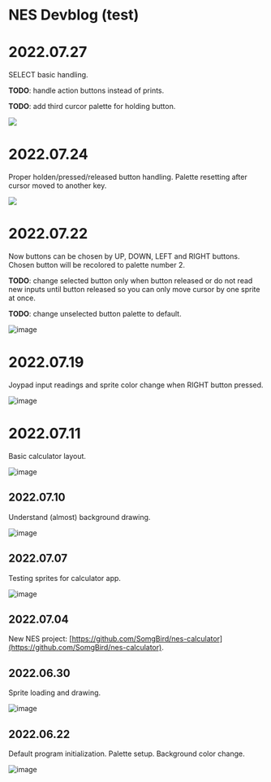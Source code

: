 # NES Devblog (test)


# 2022.07.27

SELECT basic handling.

**TODO**: handle action buttons instead of prints.

**TODO**: add third curcor palette for holding button.

<img src='img/Screen Recording 2022-07-27 at 00.58.20.gif'/>


# 2022.07.24

Proper holden/pressed/released button handling. Palette resetting after cursor moved to another key.

<img src='img/Screen Recording 2022-07-24 at 23.14.16.gif'/>


# 2022.07.22

Now buttons can be chosen by UP, DOWN, LEFT and RIGHT buttons. Chosen button will be recolored to palette number 2.

**TODO**: change selected button only when button released or do not read new inputs until button released so you can only move cursor by one sprite at once.

**TODO**: change unselected button palette to default. 

![image](img/photo_2022-07-22_00-12-54.jpg)


# 2022.07.19

Joypad input readings and sprite color change when RIGHT button pressed.

![image](img/photo_2022-07-19_01-52-35.jpg)


# 2022.07.11

Basic calculator layout.

![image](img/photo_2022-07-11_17-32-54.jpg)


## 2022.07.10

Understand (almost) background drawing.

![image](img/photo_2022-07-11_00-14-03.jpg)


## 2022.07.07

Testing sprites for calculator app.

![image](img/photo_2022-07-07_00-20-43.jpg)


## 2022.07.04

New NES project: [https://github.com/SomgBird/nes-calculator](https://github.com/SomgBird/nes-calculator).


## 2022.06.30

Sprite loading and drawing.

![image](img/photo_2022-06-30_18-03-00.jpg)


## 2022.06.22

Default program initialization. Palette setup. Background color change.

![image](img/photo_2022-06-22_00-26-33.jpg)

